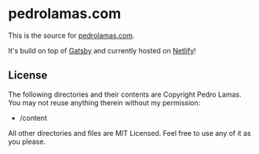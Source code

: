 # pedrolamas.com

This is the source for [pedrolamas.com](https://www.pedrolamas.com).

It's build on top of [Gatsby](https://gatsby.com) and currently hosted on [Netlify](https://www.netlify.com)!

## License

The following directories and their contents are Copyright Pedro Lamas. You may not reuse anything therein without my permission:

- /content

All other directories and files are MIT Licensed. Feel free to use any of it as you please.
